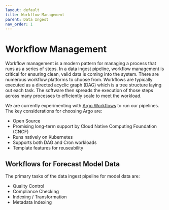 ```yaml
---
layout: default
title: Workflow Management
parent: Data Ingest
nav_order: 1
---
```


# Workflow Management

Workflow management is a modern pattern for managing a process that runs as a series of steps. In a data ingest pipeline, workflow management is critical for ensuring clean, valid data is coming into the system. There are numerous workflow platforms to choose from. Workflows are typically executed as a directed acyclic graph (DAG) which is a tree structure laying out each task. The software then spreads the execution of those steps across many processes to efficiently scale to meet the workload.

We are currently experimenting with [Argo Workflows](https://argoproj.github.io/argo-workflows/) to run our pipelines. The key considerations for choosing Argo are:

- Open Source
- Promising long-term support by Cloud Native Computing Foundation (CNCF)
- Runs natively on Kubernetes
- Supports both DAG and Cron workloads
- Template features for reuseability

## Workflows for Forecast Model Data

The primary tasks of the data ingest pipeline for model data are:

- Quality Control
- Compliance Checking
- Indexing / Transformation
- Metadata Indexing